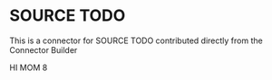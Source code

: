 # SOURCE TODO 
This is a connector for SOURCE TODO contributed directly from the Connector Builder

HI MOM 8